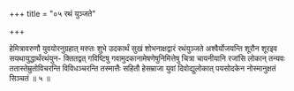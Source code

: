 +++
title = "०५ रथं युञ्जते"

+++

हेमित्रावरुणौ युवयोरनुग्रहात् मरुतः शुभे उदकार्थं सुखं शोभनाक्षद्वारं रथंयुञ्जते अश्वैर्योजयन्ति शूरौन शूरइव सयथायुद्धार्थंरथंयुन- क्तितद्वत् गविष्टिषु गवामुदकानामेषणेषुनिमित्तेषु चित्रा चायनीयानि रजांसि लोकान् तन्यवः ततास्तेम्रुतोविचरन्ति विविधञ्चरन्ति तस्मात्तैः सहितौ हेसम्राजा युवां दिवोद्युलोकात् पयसोदकेन नोस्मानुक्षतं सिञ्चतं ॥ ५ ॥